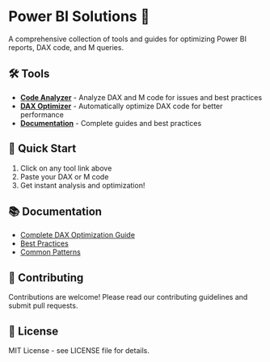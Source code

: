 # Power BI Solutions 🚀

A comprehensive collection of tools and guides for optimizing Power BI reports, DAX code, and M queries.

## 🛠️ Tools

- **[Code Analyzer](tools/code-analyzer.html)** - Analyze DAX and M code for issues and best practices
- **[DAX Optimizer](tools/dax-optimizer.html)** - Automatically optimize DAX code for better performance
- **[Documentation](documentation/)** - Complete guides and best practices

## 🚀 Quick Start

1. Click on any tool link above
2. Paste your DAX or M code
3. Get instant analysis and optimization!

## 📚 Documentation

- [Complete DAX Optimization Guide](documentation/dax-optimization.md)
- [Best Practices](documentation/best-practices.md)
- [Common Patterns](documentation/patterns.md)

## 🤝 Contributing

Contributions are welcome! Please read our contributing guidelines and submit pull requests.

## 📄 License

MIT License - see LICENSE file for details.
